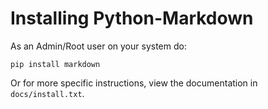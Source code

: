 Installing Python-Markdown
==========================

As an Admin/Root user on your system do:

    pip install markdown

Or for more specific instructions, view the documentation in `docs/install.txt`.
